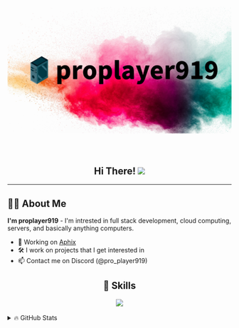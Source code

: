 <h1 align="center"><img src="https://github.com/proplayer919/proplayer919/blob/main/banner.png" /></h1>

<div align="center"><img src="https://komarev.com/ghpvc/?username=proplayer919&style=flat-square&color=blue" alt=""/></div>

<h2 align="center">
  Hi There!
  <img src="https://media.giphy.com/media/hvRJCLFzcasrR4ia7z/giphy.gif" width="30px"/>
</h2>

---

## 🧑‍💻 About Me

**I'm proplayer919** - I'm intrested in full stack development, cloud computing, servers, and basically anything computers.

- 🔭 Working on [Aphix](https://github.com/aphix-project)
- 🛠️ I work on projects that I get interested in
- 📫 Contact me on Discord (@pro_player919)

<h2 align="center">🧰 Skills </h2>

<p align="center">
  <a href="https://skillicons.dev">
    <img src="https://skillicons.dev/icons?i=python,vscode,cs,js,css,html,nodejs,bash,discord,dotnet,express,git,github,md" />
  </a>
</p>

<details>
<summary>🔥 GitHub Stats</summary>
<p align="center">
    <img alt="" src="https://github-readme-stats.vercel.app/api?username=proplayer919&theme=tokyonight&show_icons=true">
</p>

<p align="center">
    <img alt="" src="https://github-readme-stats.vercel.app/api/top-langs/?username=proplayer919&layout=compact&theme=vision-friendly-dark&count_private=true&hide_border=true">
</p>
</details>
